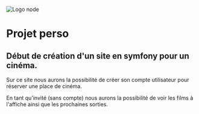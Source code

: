 ![Logo node](https://symfony.com/logos/symfony_black_02.png)

# Projet perso

## Début de création d'un site en symfony pour un cinéma.

<p>Sur ce site nous aurons la possibilité de créer son compte utilisateur pour réserver une place de cinéma.</p>
<p>En tant qu'invité (sans compte) nous aurons la possibilité de voir les films à l'affiche ainsi que les prochaines sorties.</p>